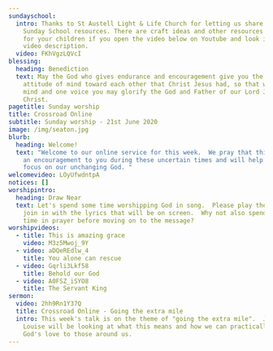 ```yaml
---
sundayschool:
  intro: Thanks to St Austell Light & Life Church for letting us share their
    Sunday School resources. There are craft ideas and other resources available
    for your children if you open the video below on Youtube and look in the
    video description.
  video: FKhVgzLQVcI
blessing:
  heading: Benediction
  text: May the God who gives endurance and encouragement give you the same
    attitude of mind toward each other that Christ Jesus had, so that with one
    mind and one voice you may glorify the God and Father of our Lord Jesus
    Christ.
pagetitle: Sunday worship
title: Crossroad Online
subtitle: Sunday worship - 21st June 2020
image: /img/seaton.jpg
blurb:
  heading: Welcome!
  text: "Welcome to our online service for this week.  We pray that this will be
    an encouragement to you during these uncertain times and will help you to
    focus on our unchanging God. "
welcomevideo: LOyUfwdntpA
notices: []
worshipintro:
  heading: Draw Near
  text: Let's spend some time worshipping God in song.  Please play the videos and
    join in with the lyrics that will be on screen.  Why not also spend some
    time in prayer before moving on to the message?
worshipvideos:
  - title: This is amazing grace
    video: M3z5Mwoj_9Y
  - video: aDQeREdlw_4
    title: You alone can rescue
  - video: Gqrli3Lkf58
    title: Behold our God
  - video: A0FSZ_iSYO8
    title: The Servant King
sermon:
  video: 2hh9Rn1Y37Q
  title: Crossroad Online - Going the extra mile
  intro: This week's talk is on the theme of "going the extra mile".  Jon and
    Louise will be looking at what this means and how we can practically show
    God's love to those around us.
---
```

